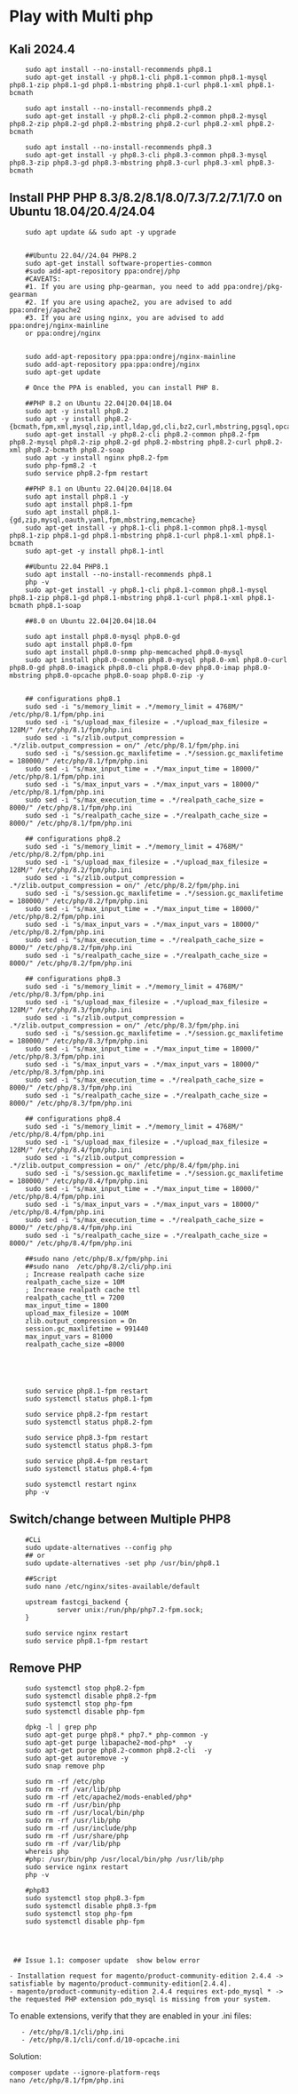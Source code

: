 # Play with Multi php 
## Kali 2024.4
        sudo apt install --no-install-recommends php8.1
        sudo apt-get install -y php8.1-cli php8.1-common php8.1-mysql php8.1-zip php8.1-gd php8.1-mbstring php8.1-curl php8.1-xml php8.1-bcmath
        
        sudo apt install --no-install-recommends php8.2
        sudo apt-get install -y php8.2-cli php8.2-common php8.2-mysql php8.2-zip php8.2-gd php8.2-mbstring php8.2-curl php8.2-xml php8.2-bcmath
        
        sudo apt install --no-install-recommends php8.3
        sudo apt-get install -y php8.3-cli php8.3-common php8.3-mysql php8.3-zip php8.3-gd php8.3-mbstring php8.3-curl php8.3-xml php8.3-bcmath

## Install PHP PHP 8.3/8.2/8.1/8.0/7.3/7.2/7.1/7.0 on Ubuntu 18.04/20.4/24.04 
       
        sudo apt update && sudo apt -y upgrade
        
        
        ##Ubuntu 22.04//24.04 PHP8.2
        sudo apt-get install software-properties-common
        #sudo add-apt-repository ppa:ondrej/php
        #CAVEATS:
        #1. If you are using php-gearman, you need to add ppa:ondrej/pkg-gearman
        #2. If you are using apache2, you are advised to add ppa:ondrej/apache2
        #3. If you are using nginx, you are advised to add ppa:ondrej/nginx-mainline
        or ppa:ondrej/nginx
        
        
        sudo add-apt-repository ppa:ppa:ondrej/nginx-mainline      
        sudo add-apt-repository ppa:ppa:ondrej/nginx
        sudo apt-get update 
        
        # Once the PPA is enabled, you can install PHP 8. 
        
        ##PHP 8.2 on Ubuntu 22.04|20.04|18.04        
        sudo apt -y install php8.2  
        sudo apt -y install php8.2-{bcmath,fpm,xml,mysql,zip,intl,ldap,gd,cli,bz2,curl,mbstring,pgsql,opcache,soap,cgi}
        sudo apt-get install -y php8.2-cli php8.2-common php8.2-fpm php8.2-mysql php8.2-zip php8.2-gd php8.2-mbstring php8.2-curl php8.2-xml php8.2-bcmath php8.2-soap 
        sudo apt -y install nginx php8.2-fpm
        sudo php-fpm8.2 -t 
        sudo service php8.2-fpm restart
        
        ##PHP 8.1 on Ubuntu 22.04|20.04|18.04
        sudo apt install php8.1 -y
        sudo apt install php8.1-fpm
        sudo apt install php8.1-{gd,zip,mysql,oauth,yaml,fpm,mbstring,memcache}
        sudo apt-get install -y php8.1-cli php8.1-common php8.1-mysql php8.1-zip php8.1-gd php8.1-mbstring php8.1-curl php8.1-xml php8.1-bcmath
        sudo apt-get -y install php8.1-intl
        
        ##Ubuntu 22.04 PHP8.1
        sudo apt install --no-install-recommends php8.1
        php -v
        sudo apt-get install -y php8.1-cli php8.1-common php8.1-mysql php8.1-zip php8.1-gd php8.1-mbstring php8.1-curl php8.1-xml php8.1-bcmath php8.1-soap 
        
        ##8.0 on Ubuntu 22.04|20.04|18.04
        
        sudo apt install php8.0-mysql php8.0-gd
        sudo apt install php8.0-fpm
        sudo apt install php8.0-snmp php-memcached php8.0-mysql
        sudo apt install php8.0-common php8.0-mysql php8.0-xml php8.0-curl php8.0-gd php8.0-imagick php8.0-cli php8.0-dev php8.0-imap php8.0-mbstring php8.0-opcache php8.0-soap php8.0-zip -y
        
        
        ## configurations php8.1        
        sudo sed -i "s/memory_limit = .*/memory_limit = 4768M/" /etc/php/8.1/fpm/php.ini
        sudo sed -i "s/upload_max_filesize = .*/upload_max_filesize = 128M/" /etc/php/8.1/fpm/php.ini
        sudo sed -i "s/zlib.output_compression = .*/zlib.output_compression = on/" /etc/php/8.1/fpm/php.ini
        sudo sed -i "s/session.gc_maxlifetime = .*/session.gc_maxlifetime = 180000/" /etc/php/8.1/fpm/php.ini
        sudo sed -i "s/max_input_time = .*/max_input_time = 18000/" /etc/php/8.1/fpm/php.ini
        sudo sed -i "s/max_input_vars = .*/max_input_vars = 18000/" /etc/php/8.1/fpm/php.ini
        sudo sed -i "s/max_execution_time = .*/realpath_cache_size = 8000/" /etc/php/8.1/fpm/php.ini
        sudo sed -i "s/realpath_cache_size = .*/realpath_cache_size = 8000/" /etc/php/8.1/fpm/php.ini

        ## configurations php8.2        
        sudo sed -i "s/memory_limit = .*/memory_limit = 4768M/" /etc/php/8.2/fpm/php.ini
        sudo sed -i "s/upload_max_filesize = .*/upload_max_filesize = 128M/" /etc/php/8.2/fpm/php.ini
        sudo sed -i "s/zlib.output_compression = .*/zlib.output_compression = on/" /etc/php/8.2/fpm/php.ini
        sudo sed -i "s/session.gc_maxlifetime = .*/session.gc_maxlifetime = 180000/" /etc/php/8.2/fpm/php.ini
        sudo sed -i "s/max_input_time = .*/max_input_time = 18000/" /etc/php/8.2/fpm/php.ini
        sudo sed -i "s/max_input_vars = .*/max_input_vars = 18000/" /etc/php/8.2/fpm/php.ini
        sudo sed -i "s/max_execution_time = .*/realpath_cache_size = 8000/" /etc/php/8.2/fpm/php.ini
        sudo sed -i "s/realpath_cache_size = .*/realpath_cache_size = 8000/" /etc/php/8.2/fpm/php.ini

        ## configurations php8.3       
        sudo sed -i "s/memory_limit = .*/memory_limit = 4768M/" /etc/php/8.3/fpm/php.ini
        sudo sed -i "s/upload_max_filesize = .*/upload_max_filesize = 128M/" /etc/php/8.3/fpm/php.ini
        sudo sed -i "s/zlib.output_compression = .*/zlib.output_compression = on/" /etc/php/8.3/fpm/php.ini
        sudo sed -i "s/session.gc_maxlifetime = .*/session.gc_maxlifetime = 180000/" /etc/php/8.3/fpm/php.ini
        sudo sed -i "s/max_input_time = .*/max_input_time = 18000/" /etc/php/8.3/fpm/php.ini
        sudo sed -i "s/max_input_vars = .*/max_input_vars = 18000/" /etc/php/8.3/fpm/php.ini
        sudo sed -i "s/max_execution_time = .*/realpath_cache_size = 8000/" /etc/php/8.3/fpm/php.ini
        sudo sed -i "s/realpath_cache_size = .*/realpath_cache_size = 8000/" /etc/php/8.3/fpm/php.ini

        ## configurations php8.4       
        sudo sed -i "s/memory_limit = .*/memory_limit = 4768M/" /etc/php/8.4/fpm/php.ini
        sudo sed -i "s/upload_max_filesize = .*/upload_max_filesize = 128M/" /etc/php/8.4/fpm/php.ini
        sudo sed -i "s/zlib.output_compression = .*/zlib.output_compression = on/" /etc/php/8.4/fpm/php.ini
        sudo sed -i "s/session.gc_maxlifetime = .*/session.gc_maxlifetime = 180000/" /etc/php/8.4/fpm/php.ini
        sudo sed -i "s/max_input_time = .*/max_input_time = 18000/" /etc/php/8.4/fpm/php.ini
        sudo sed -i "s/max_input_vars = .*/max_input_vars = 18000/" /etc/php/8.4/fpm/php.ini
        sudo sed -i "s/max_execution_time = .*/realpath_cache_size = 8000/" /etc/php/8.4/fpm/php.ini
        sudo sed -i "s/realpath_cache_size = .*/realpath_cache_size = 8000/" /etc/php/8.4/fpm/php.ini
        
        ##sudo nano /etc/php/8.x/fpm/php.ini
        ##sudo nano  /etc/php/8.2/cli/php.ini
        ; Increase realpath cache size
        realpath_cache_size = 10M
        ; Increase realpath cache ttl
        realpath_cache_ttl = 7200
        max_input_time = 1800
        upload_max_filesize = 100M
        zlib.output_compression = On
        session.gc_maxlifetime = 991440
        max_input_vars = 81000
        realpath_cache_size =8000
        
        
        
        
        
        sudo service php8.1-fpm restart      
        sudo systemctl status php8.1-fpm  
        
        sudo service php8.2-fpm restart      
        sudo systemctl status php8.2-fpm  
        
        sudo service php8.3-fpm restart      
        sudo systemctl status php8.3-fpm  

        sudo service php8.4-fpm restart      
        sudo systemctl status php8.4-fpm  
        
        sudo systemctl restart nginx
        php -v 











        
                
## Switch/change between Multiple PHP8
        #CLi
        sudo update-alternatives --config php
        ## or
        sudo update-alternatives -set php /usr/bin/php8.1 

        ##Script
        sudo nano /etc/nginx/sites-available/default

        upstream fastcgi_backend {
                server unix:/run/php/php7.2-fpm.sock;
        }

        sudo service nginx restart 
        sudo service php8.1-fpm restart


## Remove PHP
        sudo systemctl stop php8.2-fpm
        sudo systemctl disable php8.2-fpm
        sudo systemctl stop php-fpm
        sudo systemctl disable php-fpm

        dpkg -l | grep php
        sudo apt-get purge php8.* php7.* php-common -y 
        sudo apt-get purge libapache2-mod-php*  -y 
        sudo apt-get purge php8.2-common php8.2-cli  -y 
        sudo apt-get autoremove -y 
        sudo snap remove php

        sudo rm -rf /etc/php
        sudo rm -rf /var/lib/php
        sudo rm -rf /etc/apache2/mods-enabled/php*
        sudo rm -rf /usr/bin/php
        sudo rm -rf /usr/local/bin/php
        sudo rm -rf /usr/lib/php
        sudo rm -rf /usr/include/php
        sudo rm -rf /usr/share/php
        sudo rm -rf /var/lib/php       
        whereis php
        #php: /usr/bin/php /usr/local/bin/php /usr/lib/php
        sudo service nginx restart         
        php -v

        #php83
        sudo systemctl stop php8.3-fpm
        sudo systemctl disable php8.3-fpm
        sudo systemctl stop php-fpm
        sudo systemctl disable php-fpm


        
        
     ## Issue 1.1: composer update  show below error

    - Installation request for magento/product-community-edition 2.4.4 -> satisfiable by magento/product-community-edition[2.4.4].
    - magento/product-community-edition 2.4.4 requires ext-pdo_mysql * -> the requested PHP extension pdo_mysql is missing from your system.

   To enable extensions, verify that they are enabled in your .ini files:
   
       - /etc/php/8.1/cli/php.ini
       - /etc/php/8.1/cli/conf.d/10-opcache.ini 
       

Solution:

    composer update --ignore-platform-reqs
    nano /etc/php/8.1/fpm/php.ini
